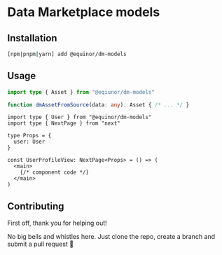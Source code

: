 # Data Marketplace models

## Installation

```sh
[npm|pnpm|yarn] add @equinor/dm-models
```

## Usage

```ts
import type { Asset } from "@eqiunor/dm-models"

function dmAssetFromSource(data: any): Asset { /* ... */ }
```

```tsx
import type { User } from "@equinor/dm-models"
import type { NextPage } from "next"

type Props = {
  user: User
}

const UserProfileView: NextPage<Props> = () => (
  <main>
    {/* component code */}
  </main>
)
```

## Contributing

First off, thank you for helping out!

No big bells and whistles here. Just clone the repo, create a branch and submit a pull request 🙌

